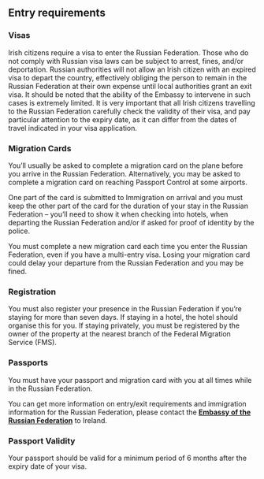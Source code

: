 ## Entry requirements

### **Visas**

Irish citizens require a visa to enter the Russian Federation. Those who do not comply with Russian visa laws can be subject to arrest, fines, and/or deportation. Russian authorities will not allow an Irish citizen with an expired visa to depart the country, effectively obliging the person to remain in the Russian Federation at their own expense until local authorities grant an exit visa. It should be noted that the ability of the Embassy to intervene in such cases is extremely limited. It is very important that all Irish citizens travelling to the Russian Federation carefully check the validity of their visa, and pay particular attention to the expiry date, as it can differ from the dates of travel indicated in your visa application.

### **Migration Cards**

You’ll usually be asked to complete a migration card on the plane before you arrive in the Russian Federation. Alternatively, you may be asked to complete a migration card on reaching Passport Control at some airports.

One part of the card is submitted to Immigration on arrival and you must keep the other part of the card for the duration of your stay in the Russian Federation – you’ll need to show it when checking into hotels, when departing the Russian Federation and/or if asked for proof of identity by the police.

You must complete a new migration card each time you enter the Russian Federation, even if you have a multi-entry visa. Losing your migration card could delay your departure from the Russian Federation and you may be fined.

### **Registration**

You must also register your presence in the Russian Federation if you’re staying for more than seven days. If staying in a hotel, the hotel should organise this for you. If staying privately, you must be registered by the owner of the property at the nearest branch of the Federal Migration Service (FMS).

### **Passports**

You must have your passport and migration card with you at all times while in the Russian Federation.

You can get more information on entry/exit requirements and immigration information for the Russian Federation, please contact the [**Embassy of the Russian Federation**](https://dublin.kdmid.ru/en/contacts/) to Ireland.

### **Passport Validity**

Your passport should be valid for a minimum period of 6 months after the expiry date of your visa.